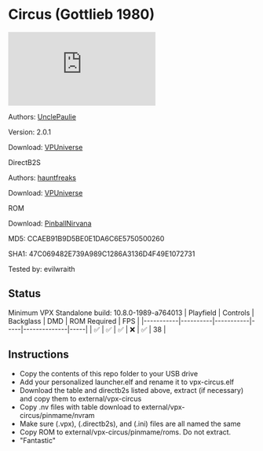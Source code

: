 # Circus (Gottlieb 1980)

![Table Preview](https://www.vpforums.org/index.php?app=downloads&module=display&section=screenshot&record=119384&id=18630&full=1)

Authors: [UnclePaulie](https://vpuniverse.com/profile/16685-unclepaulie/)

Version: 2.0.1

Download: [VPUniverse](https://vpuniverse.com/files/file/17255-circus-gottlieb-1980-w-vr-room/)

DirectB2S

Authors: [hauntfreaks](https://vpuniverse.com/profile/5216-hauntfreaks/)

Download: [VPUniverse](https://vpuniverse.com/files/file/17256-circus-gottlieb-1980-b2s/)

ROM

Download: [PinballNirvana](https://pinballnirvana.com/forums/resources/circus7.1665/)

MD5: CCAEB91B9D5BE0E1DA6C6E5750500260

SHA1: 47C069482E739A989C1286A3136D4F49E1072731

Tested by: evilwraith

## Status 

Minimum VPX Standalone build: 10.8.0-1989-a764013
| Playfield | Controls | Backglass | DMD | ROM Required | FPS | 
|-----------|----------|-----------|-----|--------------|-----|
| :white_check_mark: | :white_check_mark: | :white_check_mark: | :x: | :white_check_mark: | 38 |

## Instructions

- Copy the contents of this repo folder to your USB drive
- Add your personalized launcher.elf and rename it to vpx-circus.elf
- Download the table and directb2s listed above, extract (if necessary) and copy them to external/vpx-circus
- Copy .nv files with table download to external/vpx-circus/pinmame/nvram
- Make sure (.vpx), (.directb2s), and (.ini) files are all named the same
- Copy ROM to external/vpx-circus/pinmame/roms. Do not extract.
- "Fantastic"